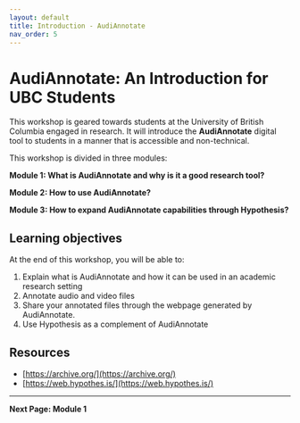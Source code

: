 ```yaml
---
layout: default
title: Introduction - AudiAnnotate
nav_order: 5
---
```


# AudiAnnotate: An Introduction for UBC Students 

This workshop is geared towards students at the University of British Columbia engaged in research. It will introduce the **AudiAnnotate** digital tool to students in a manner that is accessible and non-technical. 

This workshop is divided in three modules:

**Module 1: What is AudiAnnotate and why is it a good research tool?**

**Module 2: How to use AudiAnnotate?**

**Module 3: How to expand AudiAnnotate capabilities through Hypothesis?**

## Learning objectives

At the end of this workshop, you will be able to:

1. Explain what is AudiAnnotate and how it can be used in an academic research setting
2. Annotate audio and video files
3. Share your annotated files through the webpage generated by AudiAnnotate.
4. Use Hypothesis as a complement of AudiAnnotate

## Resources    
* [https://archive.org/](https://archive.org/)
* [https://web.hypothes.is/](https://web.hypothes.is/)

---
  **Next Page: Module 1**
